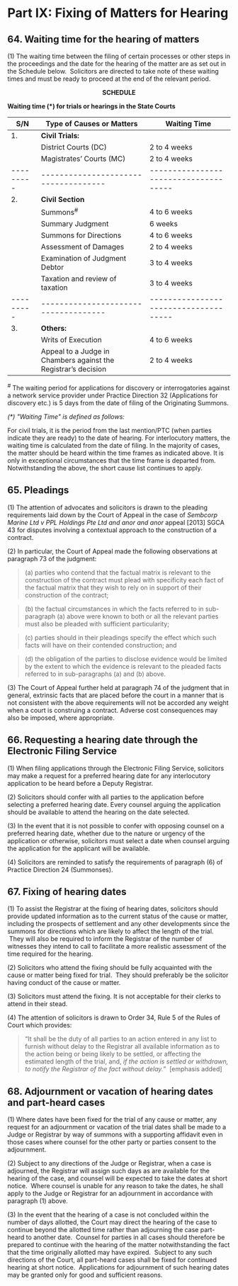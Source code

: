 # Part IX: Fixing of Matters for Hearing

## 64. Waiting time for the hearing of matters

(1) The waiting time between the filing of certain processes or other steps in the proceedings and the date for the hearing of the matter are as set out in the Schedule below.  Solicitors are directed to take note of these waiting times and must be ready to proceed at the end of the relevant period.

<p align="center">
  <b>SCHEDULE</b>
</p>

**Waiting time (\*) for trials or hearings in the State Courts**

| **S/N** | **Type of Causes or Matters**      | **Waiting Time**                    |
|---------|------------------------------------|-------------------------------------|
| 1.      | **Civil Trials:**                  |                                     |
|         |   District Courts (DC)             | 2 to 4 weeks                        |
|         |   Magistrates’ Courts (MC)         | 2 to 4 weeks                        |
|---------|------------------------------------|-------------------------------------|
| 2.      | **Civil Section**                  |                                     |
|         |   Summons<sup>\#</sup>             | 4 to 6 weeks                        |
|         |   Summary Judgment                 | 6 weeks                             |
|         |   Summons for Directions           | 4 to 6 weeks                        |
|         |   Assessment of Damages            | 2 to 4 weeks                        |
|         |   Examination of Judgment Debtor   | 3 to 4 weeks                        |
|         |   Taxation and review of taxation  | 3 to 4 weeks                        |
|---------|------------------------------------|-------------------------------------|
| 3.      | **Others:**                        |                                     |
|         |   Writs of Execution               | 4 to 6 weeks                        |
|         |   Appeal to a Judge in Chambers against the Registrar’s decision | 2 to 4 weeks |

*<sup>\#</sup>* The waiting period for applications for discovery or interrogatories against a network service provider under Practice Direction 32 (Applications for discovery etc.) is 5 days from the date of filing of the Originating Summons.

*(\*) "Waiting Time" is defined as follows:*

For civil trials, it is the period from the last mention/PTC (when parties indicate they are ready) to the date of hearing. For interlocutory matters, the waiting time is calculated from the date of filing. In the majority of cases, the matter should be heard within the time frames as indicated above. It is only in exceptional circumstances that the time frame is departed from. Notwithstanding the above, the short cause list continues to apply.

## 65. Pleadings

(1) The attention of advocates and solicitors is drawn to the pleading requirements laid down by the Court of Appeal in the case of *Sembcorp Marine Ltd v PPL Holdings Pte Ltd and anor and anor* appeal \[2013\] SGCA 43 for disputes involving a contextual approach to the construction of a contract.

(2) In particular, the Court of Appeal made the following observations at paragraph 73 of the judgment:

> (a) parties who contend that the factual matrix is relevant to the construction of the contract must plead with specificity each fact of the factual matrix that they wish to rely on in support of their construction of the contract;

> (b) the factual circumstances in which the facts referred to in sub-paragraph (a) above were known to both or all the relevant parties must also be pleaded with sufficient particularity;

> (c) parties should in their pleadings specify the effect which such facts will have on their contended construction; and

> (d) the obligation of the parties to disclose evidence would be limited by the extent to which the evidence is relevant to the pleaded facts referred to in sub-paragraphs (a) and (b) above.

(3) The Court of Appeal further held at paragraph 74 of the judgment that in general, extrinsic facts that are placed before the court in a manner that is not consistent with the above requirements will not be accorded any weight when a court is construing a contract. Adverse cost consequences may also be imposed, where appropriate.

## 66. Requesting a hearing date through the Electronic Filing Service

(1) When filing applications through the Electronic Filing Service, solicitors may make a request for a preferred hearing date for any interlocutory application to be heard before a Deputy Registrar.

(2) Solicitors should confer with all parties to the application before selecting a preferred hearing date. Every counsel arguing the application should be available to attend the hearing on the date selected.

(3) In the event that it is not possible to confer with opposing counsel on a preferred hearing date, whether due to the nature or urgency of the application or otherwise, solicitors must select a date when counsel arguing the application for the applicant will be available.

(4) Solicitors are reminded to satisfy the requirements of paragraph (6) of Practice Direction 24 (Summonses).

## 67. Fixing of hearing dates

(1) To assist the Registrar at the fixing of hearing dates, solicitors should provide updated information as to the current status of the cause or matter, including the prospects of settlement and any other developments since the summons for directions which are likely to affect the length of the trial.  They will also be required to inform the Registrar of the number of witnesses they intend to call to facilitate a more realistic assessment of the time required for the hearing.

(2) Solicitors who attend the fixing should be fully acquainted with the cause or matter being fixed for trial.  They should preferably be the solicitor having conduct of the cause or matter.

(3) Solicitors must attend the fixing. It is not acceptable for their clerks to attend in their stead.

(4) The attention of solicitors is drawn to Order 34, Rule 5 of the Rules of Court which provides:

> “It shall be the duty of all parties to an action entered in any list to furnish without delay to the Registrar all available information as to the action being or being likely to be settled, or affecting the estimated length of the trial, and, *if the action is settled or withdrawn, to notify the Registrar of the fact without delay.*”  \[emphasis added\]

## 68. Adjournment or vacation of hearing dates and part-heard cases

(1) Where dates have been fixed for the trial of any cause or matter, any request for an adjournment or vacation of the trial dates shall be made to a Judge or Registrar by way of summons with a supporting affidavit even in those cases where counsel for the other party or parties consent to the adjournment.

(2) Subject to any directions of the Judge or Registrar, when a case is adjourned, the Registrar will assign such days as are available for the hearing of the case, and counsel will be expected to take the dates at short notice.  Where counsel is unable for any reason to take the dates, he shall apply to the Judge or Registrar for an adjournment in accordance with paragraph (1) above.

(3) In the event that the hearing of a case is not concluded within the number of days allotted, the Court may direct the hearing of the case to continue beyond the allotted time rather than adjourning the case part-heard to another date.  Counsel for parties in all cases should therefore be prepared to continue with the hearing of the matter notwithstanding the fact that the time originally allotted may have expired.  Subject to any such directions of the Court, all part-heard cases shall be fixed for continued hearing at short notice.  Applications for adjournment of such hearing dates may be granted only for good and sufficient reasons.
